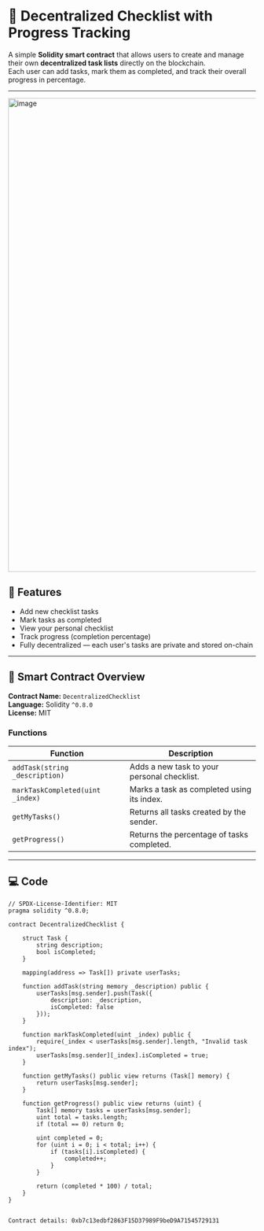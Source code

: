 # 🧾 Decentralized Checklist with Progress Tracking

A simple **Solidity smart contract** that allows users to create and manage their own **decentralized task lists** directly on the blockchain.  
Each user can add tasks, mark them as completed, and track their overall progress in percentage.

---
<img width="1918" height="963" alt="image" src="https://github.com/user-attachments/assets/fdc421f5-be05-4c8f-bc19-0d66504bedf0" />


## 🚀 Features

- Add new checklist tasks  
- Mark tasks as completed  
- View your personal checklist  
- Track progress (completion percentage)  
- Fully decentralized — each user's tasks are private and stored on-chain

---





## 🧠 Smart Contract Overview

**Contract Name:** `DecentralizedChecklist`  
**Language:** Solidity `^0.8.0`  
**License:** MIT

### Functions

| Function | Description |
|-----------|--------------|
| `addTask(string _description)` | Adds a new task to your personal checklist. |
| `markTaskCompleted(uint _index)` | Marks a task as completed using its index. |
| `getMyTasks()` | Returns all tasks created by the sender. |
| `getProgress()` | Returns the percentage of tasks completed. |

---

## 💻 Code

```solidity
// SPDX-License-Identifier: MIT
pragma solidity ^0.8.0;

contract DecentralizedChecklist {
    
    struct Task {
        string description;
        bool isCompleted;
    }

    mapping(address => Task[]) private userTasks;

    function addTask(string memory _description) public {
        userTasks[msg.sender].push(Task({
            description: _description,
            isCompleted: false
        }));
    }

    function markTaskCompleted(uint _index) public {
        require(_index < userTasks[msg.sender].length, "Invalid task index");
        userTasks[msg.sender][_index].isCompleted = true;
    }

    function getMyTasks() public view returns (Task[] memory) {
        return userTasks[msg.sender];
    }

    function getProgress() public view returns (uint) {
        Task[] memory tasks = userTasks[msg.sender];
        uint total = tasks.length;
        if (total == 0) return 0;

        uint completed = 0;
        for (uint i = 0; i < total; i++) {
            if (tasks[i].isCompleted) {
                completed++;
            }
        }

        return (completed * 100) / total;
    }
}


Contract details: 0xb7c13edbf2863F15D37989F9beD9A71545729131
